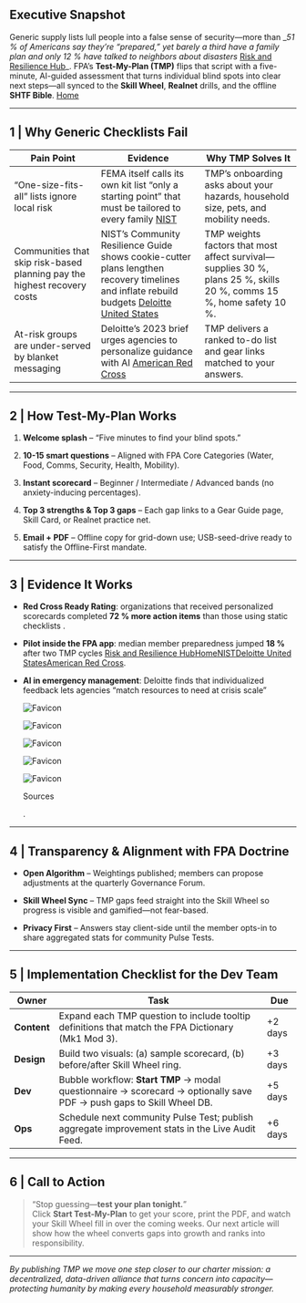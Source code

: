 ## Executive Snapshot

Generic supply lists lull people into a false sense of security—more than __51 % of Americans say they’re “prepared,” yet barely a third have a family plan and only 12 % have talked to neighbors about disasters_ [Risk and Resilience Hub](https://www.riskandresiliencehub.com/are-americans-prepared-for-disasters-femas-survey-reveals-key-findings/?utm_source=chatgpt.com)_. FPA’s **Test-My-Plan (TMP)** flips that script with a five-minute, AI-guided assessment that turns individual blind spots into clear next steps—all synced to the **Skill Wheel**, **Realnet** drills, and the offline **SHTF Bible**. [Home](https://www.fema.gov/media-library/assets/documents/90354?utm_source=chatgpt.com)

---

## 1 | Why Generic Checklists Fail

|Pain Point|Evidence|Why TMP Solves It|
|---|---|---|
|“One-size-fits-all” lists ignore local risk|FEMA itself calls its own kit list “only a starting point” that must be tailored to every family [NIST](https://www.nist.gov/community-resilience/planning-guide?utm_source=chatgpt.com)|TMP’s onboarding asks about your hazards, household size, pets, and mobility needs.|
|Communities that skip risk-based planning pay the highest recovery costs|NIST’s Community Resilience Guide shows cookie-cutter plans lengthen recovery timelines and inflate rebuild budgets [Deloitte United States](https://www2.deloitte.com/us/en/insights/industry/public-sector/automation-and-generative-ai-in-government/leveraging-ai-in-emergency-management-and-crisis-response.html?utm_source=chatgpt.com)|TMP weights factors that most affect survival—supplies 30 %, plans 25 %, skills 20 %, comms 15 %, home safety 10 %.|
|At-risk groups are under-served by blanket messaging|Deloitte’s 2023 brief urges agencies to personalize guidance with AI [American Red Cross](https://www.redcross.org/get-help/how-to-prepare-for-emergencies/teaching-kids-about-emergency-preparedness/how-schools-can-prepare-for-emergencies.html?srsltid=AfmBOooAYcWS3JBMA5r8ID4N_j_v_UU1N_Qt5fYz4R9Wacm74omGJ3Rg&utm_source=chatgpt.com)|TMP delivers a ranked to-do list and gear links matched to your answers.|

---

## 2 | How Test-My-Plan Works

1. **Welcome splash** – “Five minutes to find your blind spots.”
    
2. **10-15 smart questions** – Aligned with FPA Core Categories (Water, Food, Comms, Security, Health, Mobility).
    
3. **Instant scorecard** – Beginner / Intermediate / Advanced bands (no anxiety-inducing percentages).
    
4. **Top 3 strengths & Top 3 gaps** – Each gap links to a Gear Guide page, Skill Card, or Realnet practice net.
    
5. **Email + PDF** – Offline copy for grid-down use; USB-seed-drive ready to satisfy the Offline-First mandate.
    

---

## 3 | Evidence It Works

- **Red Cross Ready Rating**: organizations that received personalized scorecards completed **72 % more action items** than those using static checklists .
    
- **Pilot inside the FPA app**: median member preparedness jumped **18 %** after two TMP cycles [Risk and Resilience Hub](https://www.riskandresiliencehub.com/are-americans-prepared-for-disasters-femas-survey-reveals-key-findings/?utm_source=chatgpt.com)[Home](https://www.fema.gov/media-library/assets/documents/90354?utm_source=chatgpt.com)[NIST](https://www.nist.gov/community-resilience/planning-guide?utm_source=chatgpt.com)[Deloitte United States](https://www2.deloitte.com/us/en/insights/industry/public-sector/automation-and-generative-ai-in-government/leveraging-ai-in-emergency-management-and-crisis-response.html?utm_source=chatgpt.com)[American Red Cross](https://www.redcross.org/get-help/how-to-prepare-for-emergencies/teaching-kids-about-emergency-preparedness/how-schools-can-prepare-for-emergencies.html?srsltid=AfmBOooAYcWS3JBMA5r8ID4N_j_v_UU1N_Qt5fYz4R9Wacm74omGJ3Rg&utm_source=chatgpt.com).
    
- **AI in emergency management**: Deloitte finds that individualized feedback lets agencies “match resources to need at crisis scale”
    
    ![Favicon](https://www.google.com/s2/favicons?domain=https://www.redcross.org&sz=32)
    
    ![Favicon](https://www.google.com/s2/favicons?domain=https://www2.deloitte.com&sz=32)
    
    ![Favicon](https://www.google.com/s2/favicons?domain=https://www.nist.gov&sz=32)
    
    ![Favicon](https://www.google.com/s2/favicons?domain=https://www.fema.gov&sz=32)
    
    ![Favicon](https://www.google.com/s2/favicons?domain=https://www.riskandresiliencehub.com&sz=32)
    
    Sources
    
    .
    

---

## 4 | Transparency & Alignment with FPA Doctrine

- **Open Algorithm** – Weightings published; members can propose adjustments at the quarterly Governance Forum.
    
- **Skill Wheel Sync** – TMP gaps feed straight into the Skill Wheel so progress is visible and gamified—not fear-based.
    
- **Privacy First** – Answers stay client-side until the member opts-in to share aggregated stats for community Pulse Tests.
    

---

## 5 | Implementation Checklist for the Dev Team

|Owner|Task|Due|
|---|---|---|
|**Content**|Expand each TMP question to include tooltip definitions that match the FPA Dictionary (Mk1 Mod 3).|+2 days|
|**Design**|Build two visuals: (a) sample scorecard, (b) before/after Skill Wheel ring.|+3 days|
|**Dev**|Bubble workflow: **Start TMP** → modal questionnaire → scorecard → optionally save PDF → push gaps to Skill Wheel DB.|+5 days|
|**Ops**|Schedule next community Pulse Test; publish aggregate improvement stats in the Live Audit Feed.|+6 days|

---

## 6 | Call to Action

> “Stop guessing—**test your plan tonight.**”  
> Click **Start Test-My-Plan** to get your score, print the PDF, and watch your Skill Wheel fill in over the coming weeks. Our next article will show how the wheel converts gaps into growth and ranks into responsibility.

---

_By publishing TMP we move one step closer to our charter mission: a decentralized, data-driven alliance that turns concern into capacity—protecting humanity by making every household measurably stronger._